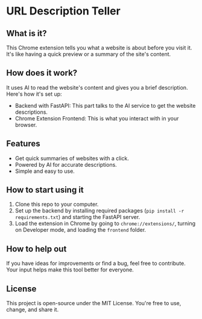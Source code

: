 # URL Description Teller

## What is it?

This Chrome extension tells you what a website is about before you visit it. It's like having a quick preview or a summary of the site's content.

## How does it work?

It uses AI to read the website's content and gives you a brief description. Here's how it's set up:

- Backend with FastAPI: This part talks to the AI service to get the website descriptions.
- Chrome Extension Frontend: This is what you interact with in your browser.

## Features

- Get quick summaries of websites with a click.
- Powered by AI for accurate descriptions.
- Simple and easy to use.

## How to start using it

1. Clone this repo to your computer.
2. Set up the backend by installing required packages (`pip install -r requirements.txt`) and starting the FastAPI server.
3. Load the extension in Chrome by going to `chrome://extensions/`, turning on Developer mode, and loading the `frontend` folder.

## How to help out

If you have ideas for improvements or find a bug, feel free to contribute. Your input helps make this tool better for everyone.

## License

This project is open-source under the MIT License. You're free to use, change, and share it.